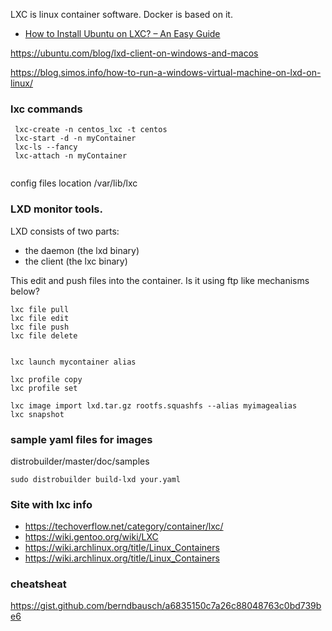 LXC is linux container software. Docker is based on it. 

* [How to Install Ubuntu on LXC? – An Easy Guide](https://www.linuxfordevices.com/tutorials/ubuntu/install-ubuntu-on-lxc)

https://ubuntu.com/blog/lxd-client-on-windows-and-macos

https://blog.simos.info/how-to-run-a-windows-virtual-machine-on-lxd-on-linux/

### lxc commands
```
 lxc-create -n centos_lxc -t centos
 lxc-start -d -n myContainer
 lxc-ls --fancy
 lxc-attach -n myContainer
 
```

config files location /var/lib/lxc


### LXD monitor tools.

LXD consists of two parts:
* the daemon (the lxd binary)
* the client (the lxc binary)


This edit and push files into the container.  Is it using ftp like mechanisms below?

```
lxc file pull
lxc file edit
lxc file push
lxc file delete


lxc launch mycontainer alias

lxc profile copy
lxc profile set

lxc image import lxd.tar.gz rootfs.squashfs --alias myimagealias
lxc snapshot
```

### sample yaml files for images
distrobuilder/master/doc/samples

```
sudo distrobuilder build-lxd your.yaml
```

### Site with lxc info
* https://techoverflow.net/category/container/lxc/
* https://wiki.gentoo.org/wiki/LXC
* https://wiki.archlinux.org/title/Linux_Containers
* https://wiki.archlinux.org/title/Linux_Containers


### cheatsheat
https://gist.github.com/berndbausch/a6835150c7a26c88048763c0bd739be6
